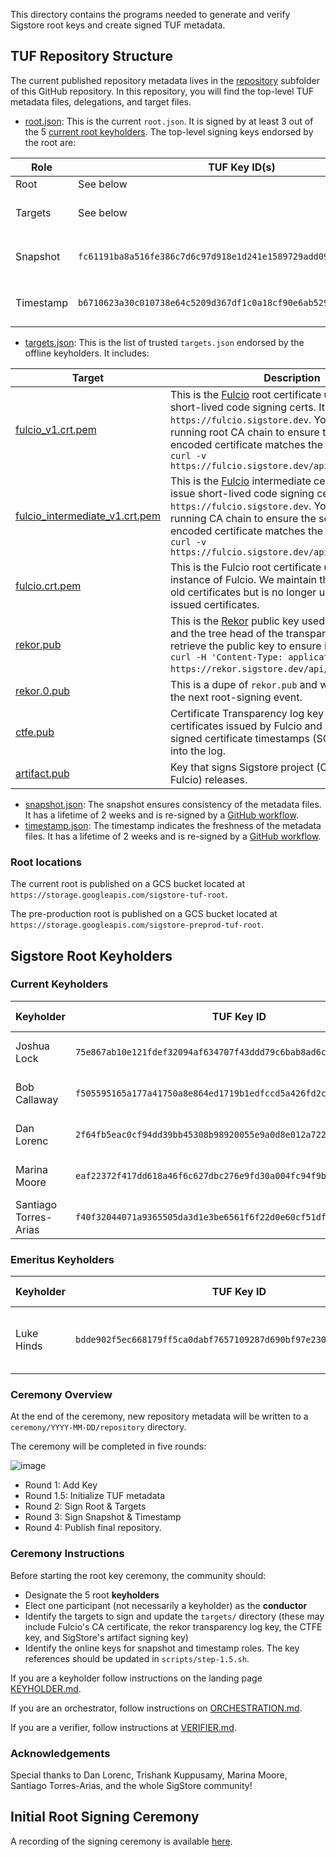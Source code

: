 This directory contains the programs needed to generate and verify Sigstore root keys and create signed TUF metadata. 

## TUF Repository Structure

The current published repository metadata lives in the [repository](/repository/repository) subfolder of this GitHub repository. In this repository, you will find the top-level TUF metadata files, delegations, and target files. 

* [root.json](repository/repository/root.json): This is the current `root.json`. It is signed by at least 3 out of the 5 [current root keyholders](https://github.com/sigstore/root-signing#current-sigstore-root-keyholders). The top-level signing keys endorsed by the root are:

| Role        | TUF Key ID(s) |  Description | 
| ----- | ------| --------- |  
| Root    | See below | The [offline keyholders](https://github.com/sigstore/root-signing#current-sigstore-root-keyholders).      |
| Targets    | See below | The [offline keyholders](https://github.com/sigstore/root-signing#current-sigstore-root-keyholders), the same as the root keyholders to minimize the number of offline keysets.       |
| Snapshot  | `fc61191ba8a516fe386c7d6c97d918e1d241e1589729add09b122725b8c32451` | A GCP KMS [snapshotting key](https://github.com/sigstore/root-signing/blob/57ac5cd83b90ff97af78db846eea2525eb0eee81/repository/repository/root.json#L87-L97) located at `projects/project-rekor/locations/global/keyRings/sigstore-root/cryptoKeys/snapshot`       |
| Timestamp  | `b6710623a30c010738e64c5209d367df1c0a18cf90e6ab5292fb01680f83453d`| A GCP KMS   [timestamping key](https://github.com/sigstore/root-signing/blob/57ac5cd83b90ff97af78db846eea2525eb0eee81/repository/repository/root.json#L32-L42) located at `projects/project-rekor/locations/global/keyRings/sigstore-root/cryptoKeys/timestamp`      |

* [targets.json](repository/repository/targets.json): This is the list of trusted `targets.json` endorsed by the offline keyholders. It includes:

| Target        |  Description | 
| ----- |--------- |  
| [fulcio_v1.crt.pem](repository/repository/targets/fulcio_v1.crt.pem)   |  This is the [Fulcio](https://github.com/sigstore/fulcio) root certificate used to issue short-lived code signing certs. It is hosted at `https://fulcio.sigstore.dev`. You can `curl` the running root CA chain to ensure the first PEM-encoded certificate matches the TUF root using `curl -v https://fulcio.sigstore.dev/api/v1/rootCert` | 
| [fulcio_intermediate_v1.crt.pem](repository/repository/targets/fulcio__intermediate_v1.crt.pem)   |  This is the [Fulcio](https://github.com/sigstore/fulcio) intermediate certificate used to issue short-lived code signing certs. It is hosted at `https://fulcio.sigstore.dev`. You can `curl` the running CA chain to ensure the second PEM-encoded certificate matches the TUF root using `curl -v https://fulcio.sigstore.dev/api/v1/rootCert` | 
| [fulcio.crt.pem](repository/repository/targets/fulcio.crt.pem)        |  This is the Fulcio root certificate used with an older instance of Fulcio. We maintain this target to verify old certificates but is no longer used to sign newly issued certificates. | 
| [rekor.pub](repository/repository/targets/rekor.pub)        |  This is the [Rekor](https://github.com/sigstore/rekor) public key used to sign entries and the tree head of the transparency log. You can retrieve the public key to ensure it matches with `curl -H 'Content-Type: application/x-pem-file' https://rekor.sigstore.dev/api/v1/log/publicKey`. | 
| [rekor.0.pub](repository/repository/targets/rekor.0.pub)        |  This is a dupe of `rekor.pub` and will be removed in the next root-signing event. | 
| [ctfe.pub](repository/repository/targets/ctfe.pub)        |  Certificate Transparency log key that is used for certificates issued by Fulcio and used to verify signed certificate timestamps (SCTs) for inclusion into the log. | 
| [artifact.pub](repository/repository/targets/artifact.pub) | Key that signs Sigstore project (Cosign, Rekor, Fulcio) releases. |

* [snapshot.json]((repository/repository/snapshot.json)): The snapshot ensures consistency of the metadata files. It has a lifetime of 2 weeks and is re-signed by a [GitHub workflow](https://github.com/sigstore/root-signing/blob/main/.github/workflows/snapshot-timestamp.yml).
* [timestamp.json]((repository/repository/timestamp.json)): The timestamp indicates the freshness of the metadata files. It has a lifetime of 2 weeks and is re-signed by a [GitHub workflow](https://github.com/sigstore/root-signing/blob/main/.github/workflows/snapshot-timestamp.yml).


### Root locations

The current root is published on a GCS bucket located at `https://storage.googleapis.com/sigstore-tuf-root`.

The pre-production root is published on a GCS bucket located at `https://storage.googleapis.com/sigstore-preprod-tuf-root`.


## Sigstore Root Keyholders 

### Current Keyholders

| Keyholder        |  TUF Key ID |  Yubikey Material| Term | 
| ----- |--------- |  --- | ---- |
| Joshua Lock       |  `75e867ab10e121fdef32094af634707f43ddd79c6bab8ad6c5ab9f03f4ea8c90` | [18158855](https://github.com/sigstore/root-signing/ceremony/2022-07-12/keys/18158855)  | July 2022 -  | 
| Bob Callaway        |  `f505595165a177a41750a8e864ed1719b1edfccd5a426fd2c0ffda33ce7ff209` | [15938791](https://github.com/sigstore/root-signing/tree/main/ceremony/2021-06-18/keys/15938791)  | June 2021 -  | 
| Dan Lorenc        |  `2f64fb5eac0cf94dd39bb45308b98920055e9a0d8e012a7220787834c60aef97` | [13078778](https://github.com/sigstore/root-signing/tree/main/ceremony/2021-06-18/keys/13078778)  | June 2021 -  | 
| Marina Moore        |  `eaf22372f417dd618a46f6c627dbc276e9fd30a004fc94f9be946e73f8bd090b` | [14470876](https://github.com/sigstore/root-signing/tree/main/ceremony/2021-06-18/keys/14470876)  | June 2021 -  | 
| Santiago Torres-Arias        |  `f40f32044071a9365505da3d1e3be6561f6f22d0e60cf51df783999f6c3429cb` | [15938765](https://github.com/sigstore/root-signing/tree/main/ceremony/2021-06-18/keys/15938765) | June 2021 -  | 

### Emeritus Keyholders
| Keyholder        |  TUF Key ID |  Yubikey Material| Term | 
| ----- |--------- |  --- | ---- |
| Luke Hinds        |  `bdde902f5ec668179ff5ca0dabf7657109287d690bf97e230c21d65f99155c62` | [14454335](https://github.com/sigstore/root-signing/tree/main/ceremony/2021-06-18/keys/14454335)  | June 2021 - July 2022 | 


### Ceremony Overview
At the end of the ceremony, new repository metadata will be written to a `ceremony/YYYY-MM-DD/repository` directory.

The ceremony will be completed in five rounds:

![image](https://user-images.githubusercontent.com/5194569/122459506-ffd65e80-cf7e-11eb-8915-e10ac6b50594.png)

* Round 1: Add Key
* Round 1.5: Initialize TUF metadata 
* Round 2: Sign Root & Targets
* Round 3: Sign Snapshot & Timestamp
* Round 4: Publish final repository.

### Ceremony Instructions
Before starting the root key ceremony, the community should:
* Designate the 5 root **keyholders**
* Elect one participant (not necessarily a keyholder) as the **conductor**
* Identify the targets to sign and update the `targets/` directory (these may include Fulcio's CA certificate, the rekor transparency log key, the CTFE key, and SigStore's artifact signing key)
* Identify the online keys for snapshot and timestamp roles. The key references should be updated in `scripts/step-1.5.sh`.

If you are a keyholder follow instructions on the landing page [KEYHOLDER.md](playbooks/keyholders/OVERVIEW.md).

If you are an orchestrator, follow instructions on [ORCHESTRATION.md](playbooks/ORCHESTRATION.md).

If you are a verifier, follow instructions at [VERIFIER.md](VERIFIER.md).

### Acknowledgements
Special thanks to Dan Lorenc, Trishank Kuppusamy, Marina Moore, Santiago Torres-Arias, and the whole SigStore community! 

## Initial Root Signing Ceremony

A recording of the signing ceremony is available [here](https://www.youtube.com/watch?v=GEuFsc8Zm9U).


